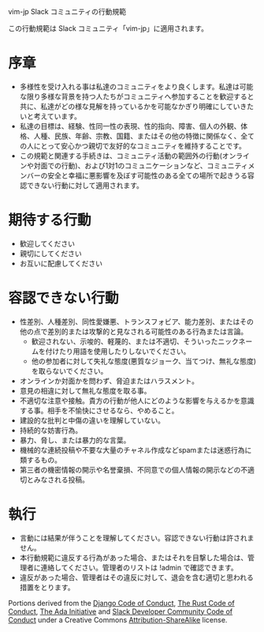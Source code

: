 vim-jp Slack コミュニティの行動規範

この行動規範は Slack コミュニティ「vim-jp」に適用されます。

# 序章

* 多様性を受け入れる事は私達のコミュニティをより良くします。私達は可能な限り多様な背景を持つ人たちがコミュニティへ参加することを歓迎すると共に、私達がどの様な見解を持っているかを可能なかぎり明確にしていきたいと考えています。
* 私達の目標は、経験、性同一性の表現、性的指向、障害、個人の外観、体格、人種、民族、年齢、宗教、国籍、またはその他の特徴に関係なく、全ての人にとって安心かつ親切で友好的なコミュニティを維持することです。
* この規範と関連する手続きは、コミュニティ活動の範囲外の行動(オンラインや対面での行動)、および1対1のコミュニケーションなど、コミュニティメンバーの安全と幸福に悪影響を及ぼす可能性のある全ての場所で起きうる容認できない行動に対して適用されます。

# 期待する行動

* 歓迎してください
* 親切にしてください
* お互いに配慮してください

# 容認できない行動

* 性差別、人種差別、同性愛嫌悪、トランスフォビア、能力差別、またはその他の点で差別的または攻撃的と見なされる可能性のある行為または言論。
    * 歓迎されない、示唆的、軽蔑的、または不適切、そういったニックネームを付けたり用語を使用したりしないでください。
    * 他の参加者に対して失礼な態度(悪質なジョーク、当てつけ、無礼な態度)を取らないでください。
* オンラインか対面かを問わず、脅迫またはハラスメント。 
* 意見の相違に対して無礼な態度を取る事。
* 不適切な注意や接触。貴方の行動が他人にどのような影響を与えるかを意識する事。相手を不愉快にさせるなら、やめること。
* 建設的な批判と中傷の違いを理解していない。
* 持続的な妨害行為。
* 暴力、脅し、または暴力的な言葉。
* 機械的な連続投稿や不要な大量のチャネル作成などspamまたは迷惑行為に類するもの。
* 第三者の機密情報の開示や名誉棄損、不同意での個人情報の開示などの不適切とみなされる投稿。

# 執行

* 言動には結果が伴うことを理解してください。容認できない行動は許されません。
* 本行動規範に違反する行為があった場合、またはそれを目撃した場合は、管理者に連絡してください。管理者のリストは !admin で確認できます。
* 違反があった場合、管理者はその違反に対して、退会を含む適切と思われる措置をとります。

Portions derived from the [Django Code of Conduct](https://www.djangoproject.com/conduct/), [The Rust Code of Conduct](https://www.rust-lang.org/conduct.html), [The Ada Initiative](http://adainitiative.org/2014/02/18/howto-design-a-code-of-conduct-for-your-community/) and [Slack Developer Community Code of Conduct](https://api.slack.com/community/code-of-conduct) under a Creative Commons [Attribution-ShareAlike](http://creativecommons.org/licenses/by-sa/3.0/) license.
